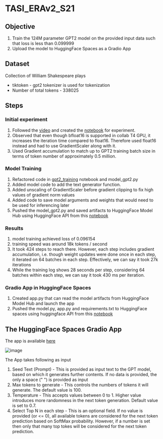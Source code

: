 # TASI_ERAv2_S21

## Objective

1. Train the 124M parameter GPT2 model on the provided input data such that loss is less than 0.099999
2. Upload the model to HuggingFace Spaces as a Gradio App

## Dataset
Collection of William Shakespeare plays
- tiktoken - gpt2 tokenizer is used for tokenization
- Number of total tokens - 338025

## Steps

### Initial experiment

1. Followed the [video](https://www.youtube.com/watch?v=l8pRSuU81PU) and created the [notebook](https://github.com/sayanbanerjee32/TASI_ERAv2_S21/blob/main/gpt2_experiments.ipynb) for experiment.
2. Observed that even though bfloat16 is supported in collab T4 GPU, it increases the iteration time compared to float16. Therefore used float16 instead and had to use GradientScaler along with it.
3. Used Gradient accumulation to match up to GPT2 training batch size in terms of token number of approximately 0.5 million.


### Model Training
1. Refactored code in [gpt2_training](https://github.com/sayanbanerjee32/TASI_ERAv2_S21/blob/main/gpt2_training_cusom_input.ipynb) notebook and model_gpt2.py
2. Added model code to add the text generator function.
3. Added unscaling of GradientScaler before gradient clipping to fix high values of gradient norm values
4. Added code to save model arguments and weights that would need to be used for inferencing later
5. Pushed the model_gpt2.py and saved artifacts to HuggingFace Model Hub using HuggingFace API from this [notebook](https://github.com/sayanbanerjee32/TASI_ERAv2_S21/blob/main/gpt2_training_cusom_input.ipynb)

### Results
1. model training achieved loss of 0.096154 
2. training speed was around 18k tokens / second
3. It took 424 steps to reach there. However, each step includes gradient accumulation, i.e. though weight updates were done once in each step, it iterated on 64 batches in each step. Effectively, we can say it took 27k iterations
4. While the training log shows 28 seconds per step, considering 64 batches within each step, we can say it took 430 ms per iteration.

### Gradio App in HuggingFace Spaces
1. Created app.py that can read the model artifacts from HuggingFace Model Hub and launch the app
2. Pushed the model.py, app.py and requirements.txt to HuggingFace spaces using huggingface API from this [notebook](https://github.com/sayanbanerjee32/TASI_ERAv2_S21/blob/main/gpt2_gradio.ipynb)

## The HuggingFace Spaces Gradio App

The app is available [here](https://huggingface.co/spaces/sayanbanerjee32/nanogpt2_text_generator)  

![image](https://github.com/sayanbanerjee32/TASI_ERAv2_S21/assets/11560595/4cfc4213-7b0a-418b-bc5c-6fd828022d16)

The App takes following as input 
1. Seed Text (Prompt) - This is provided as input text to the GPT model, based on which it generates further contents. If no data is provided, the only a space (" ") is provided as input
2. Max tokens to generate - This controls the numbers of tokens it will generate. The default value is 100.
3. Temperature - This accepts values between 0 to 1. Higher value introduces more randomness in the next token generation. Default value is set to 0.7.
4. Select Top N in each step - This is an optional field. If no value is provided (or <= 0), all available tokens are considered for the next token prediction based on SoftMax probability. However, if a number is set then only that many top tokes will be considered for the next token prediction.
